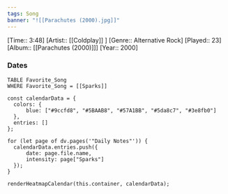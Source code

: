 ```yaml
---
tags: Song  
banner: "![[Parachutes (2000).jpg]]"
---
```

[Time:: 3:48]
[Artist:: [[Coldplay]] ]
[Genre:: Alternative Rock]
[Played:: 23]
[Album:: [[Parachutes (2000)]]]
[Year:: 2000]
### Dates
````dataview
TABLE Favorite_Song
WHERE Favorite_Song = [[Sparks]]
````
  ```dataviewjs
const calendarData = { 
	colors: { 
		blue: ["#9ccfd8", "#5BAAB8", "#57A1BB", "#5da8c7", "#3e8fb0"] 
	}, 
	entries: [] 
}; 

for (let page of dv.pages('"Daily Notes"')) { 
	calendarData.entries.push({ 
		date: page.file.name, 
		intensity: page["Sparks"]
	}); 
} 

renderHeatmapCalendar(this.container, calendarData);
```

